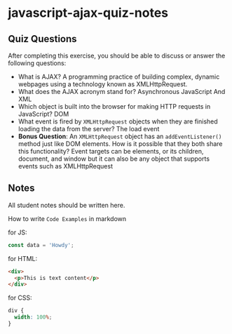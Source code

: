 # javascript-ajax-quiz-notes

## Quiz Questions

After completing this exercise, you should be able to discuss or answer the following questions:

- What is AJAX?
  A programming practice of building complex, dynamic webpages using a technology known as XMLHttpRequest.
- What does the AJAX acronym stand for?
  Asynchronous JavaScript And XML
- Which object is built into the browser for making HTTP requests in JavaScript?
  DOM
- What event is fired by `XMLHttpRequest` objects when they are finished loading the data from the server?
  The load event
- **Bonus Question**: An `XMLHttpRequest` object has an `addEventListener()` method just like DOM elements. How is it possible that they both share this functionality?
  Event targets can be elements, or its children, document, and window but it can also be any object that supports events such as XMLHttpRequest

## Notes

All student notes should be written here.

How to write `Code Examples` in markdown

for JS:

```javascript
const data = 'Howdy';
```

for HTML:

```html
<div>
  <p>This is text content</p>
</div>
```

for CSS:

```css
div {
  width: 100%;
}
```
